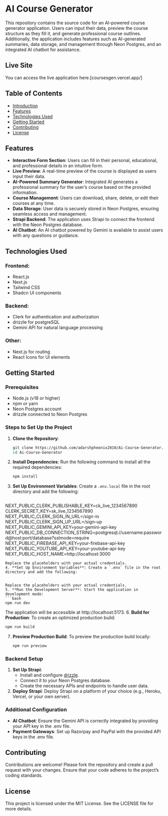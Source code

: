 # AI Course Generator

This repository contains the source code for an AI-powered course generator application. Users can input their data, preview the course structure as they fill it, and generate professional course outlines. Additionally, the application includes features such as AI-generated summaries, data storage, and management through Neon Postgres, and an integrated AI chatbot for assistance.

## Live Site
You can access the live application here.[coursesgen.vercel.app/]

## Table of Contents
- [Introduction](#introduction)
- [Features](#features)
- [Technologies Used](#technologies-used)
- [Getting Started](#getting-started)
- [Contributing](#contributing)
- [License](#license)

## Features
- **Interactive Form Section**: Users can fill in their personal, educational, and professional details in an intuitive form.
- **Live Preview**: A real-time preview of the course is displayed as users input their data.
- **AI-Powered Summary Generator**: Integrated AI generates a professional summary for the user’s course based on the provided information.
- **Course Management**: Users can download, share, delete, or edit their courses at any time.
- **Data Storage**: User data is securely stored in Neon Postgres, ensuring seamless access and management.
- **Strapi Backend**: The application uses Strapi to connect the frontend with the Neon Postgres database.
- **AI Chatbot**: An AI chatbot powered by Gemini is available to assist users with any questions or guidance.

## Technologies Used
### Frontend:
- React.js
- Next.js
- Tailwind CSS
- Shadcn UI components

### Backend:
- Clerk for authentication and authorization
- drizzle for postgreSQL
- Gemini API for natural language processing

### Other:
- Next.js for routing
- React Icons for UI elements

## Getting Started
### Prerequisites
- Node.js (v18 or higher)
- npm or yarn
- Neon Postgres account
- drizzle connected to Neon Postgres

### Steps to Set Up the Project
1. **Clone the Repository**:
   ```bash
   git clone https://github.com/adarshpheonix2810/Ai-Course-Generator.git
   cd Ai-Course-Generator
   ```
2. **Install Dependencies**: Run the following command to install all the required dependencies:
   ```bash
   npm install
   ```
3. **Set Up Environment Variables**: Create a `.env.local` file in the root directory and add the following:
   ```bash
NEXT_PUBLIC_CLERK_PUBLISHABLE_KEY=ck_live_1234567890
CLERK_SECRET_KEY=sk_live_1234567890
NEXT_PUBLIC_CLERK_SIGN_IN_URL=/sign-in
NEXT_PUBLIC_CLERK_SIGN_UP_URL=/sign-up
NEXT_PUBLIC_GEMINI_API_KEY=your-gemini-api-key
NEXT_PUBLIC_DB_CONNECTION_STRING=postgresql://username:password@host:port/database?sslmode=require
NEXT_PUBLIC_FIREBASE_API_KEY=your-firebase-api-key
NEXT_PUBLIC_YOUTUBE_API_KEY=your-youtube-api-key
NEXT_PUBLIC_HOST_NAME=http://localhost:3000
   ```
   Replace the placeholders with your actual credentials.
4. **Set Up Environment Variables**: Create a `.env` file in the root directory and add the following:
 

   Replace the placeholders with your actual credentials.
5. **Run the Development Server**: Start the application in development mode:
   ```bash
   npm run dev
   ```
   The application will be accessible at http://localhost:5173.
6. **Build for Production**: To create an optimized production build:
   ```bash
   npm run build
   ```
7. **Preview Production Build**: To preview the production build locally:
   ```bash
   npm run preview
   ```

### Backend Setup
1. **Set Up Strapi**:
   - Install and configure [drizzle](https://drizzle-orm.com/docs/installation).
   - Connect it to your Neon Postgres database.
   - Create the necessary APIs and endpoints to handle user data.
2. **Deploy Strapi**: Deploy Strapi on a platform of your choice (e.g., Heroku, Vercel, or your own server).

### Additional Configuration
- **AI Chatbot**: Ensure the Gemini API is correctly integrated by providing your API key in the .env file.
- **Payment Gateways**: Set up Razorpay and PayPal with the provided API keys in the .env file.

## Contributing
Contributions are welcome! Please fork the repository and create a pull request with your changes. Ensure that your code adheres to the project’s coding standards.

## License
This project is licensed under the MIT License. See the LICENSE file for more details.
